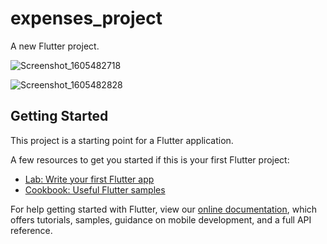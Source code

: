 # expenses_project

A new Flutter project.

![Screenshot_1605482718](https://user-images.githubusercontent.com/47213979/99199885-e3850000-27aa-11eb-8116-7f9822bf610e.png)

![Screenshot_1605482828](https://user-images.githubusercontent.com/47213979/99199887-e4b62d00-27aa-11eb-8122-0d57a25e2c93.png)

## Getting Started

This project is a starting point for a Flutter application.

A few resources to get you started if this is your first Flutter project:

- [Lab: Write your first Flutter app](https://flutter.dev/docs/get-started/codelab)
- [Cookbook: Useful Flutter samples](https://flutter.dev/docs/cookbook)

For help getting started with Flutter, view our
[online documentation](https://flutter.dev/docs), which offers tutorials,
samples, guidance on mobile development, and a full API reference.
